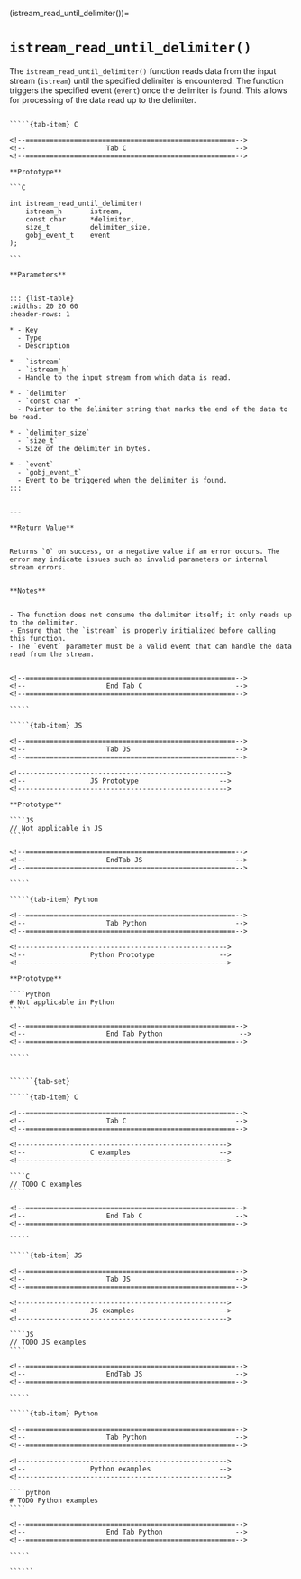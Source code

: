 <!-- ============================================================== -->
(istream_read_until_delimiter())=
# `istream_read_until_delimiter()`
<!-- ============================================================== -->


The `istream_read_until_delimiter()` function reads data from the input stream (`istream`) until the specified delimiter is encountered. 
The function triggers the specified event (`event`) once the delimiter is found. This allows for processing of the data read up to the delimiter.


<!------------------------------------------------------------>
<!--                    Prototypes                          -->
<!------------------------------------------------------------>

``````{tab-set}

`````{tab-item} C

<!--====================================================-->
<!--                    Tab C                           -->
<!--====================================================-->

**Prototype**

```C

int istream_read_until_delimiter(
    istream_h       istream,
    const char      *delimiter,
    size_t          delimiter_size,
    gobj_event_t    event
);

```

**Parameters**


::: {list-table}
:widths: 20 20 60
:header-rows: 1

* - Key
  - Type
  - Description

* - `istream`
  - `istream_h`
  - Handle to the input stream from which data is read.

* - `delimiter`
  - `const char *`
  - Pointer to the delimiter string that marks the end of the data to be read.

* - `delimiter_size`
  - `size_t`
  - Size of the delimiter in bytes.

* - `event`
  - `gobj_event_t`
  - Event to be triggered when the delimiter is found.
:::


---

**Return Value**


Returns `0` on success, or a negative value if an error occurs. The error may indicate issues such as invalid parameters or internal stream errors.


**Notes**


- The function does not consume the delimiter itself; it only reads up to the delimiter.
- Ensure that the `istream` is properly initialized before calling this function.
- The `event` parameter must be a valid event that can handle the data read from the stream.


<!--====================================================-->
<!--                    End Tab C                       -->
<!--====================================================-->

`````

`````{tab-item} JS

<!--====================================================-->
<!--                    Tab JS                          -->
<!--====================================================-->

<!---------------------------------------------------->
<!--                JS Prototype                    -->
<!---------------------------------------------------->

**Prototype**

````JS
// Not applicable in JS
````

<!--====================================================-->
<!--                    EndTab JS                       -->
<!--====================================================-->

`````

`````{tab-item} Python

<!--====================================================-->
<!--                    Tab Python                      -->
<!--====================================================-->

<!---------------------------------------------------->
<!--                Python Prototype                -->
<!---------------------------------------------------->

**Prototype**

````Python
# Not applicable in Python
````

<!--====================================================-->
<!--                    End Tab Python                   -->
<!--====================================================-->

`````

``````

<!------------------------------------------------------------>
<!--                    Examples                            -->
<!------------------------------------------------------------>

```````{dropdown} Examples

``````{tab-set}

`````{tab-item} C

<!--====================================================-->
<!--                    Tab C                           -->
<!--====================================================-->

<!---------------------------------------------------->
<!--                C examples                      -->
<!---------------------------------------------------->

````C
// TODO C examples
````

<!--====================================================-->
<!--                    End Tab C                       -->
<!--====================================================-->

`````

`````{tab-item} JS

<!--====================================================-->
<!--                    Tab JS                          -->
<!--====================================================-->

<!---------------------------------------------------->
<!--                JS examples                     -->
<!---------------------------------------------------->

````JS
// TODO JS examples
````

<!--====================================================-->
<!--                    EndTab JS                       -->
<!--====================================================-->

`````

`````{tab-item} Python

<!--====================================================-->
<!--                    Tab Python                      -->
<!--====================================================-->

<!---------------------------------------------------->
<!--                Python examples                 -->
<!---------------------------------------------------->

````python
# TODO Python examples
````

<!--====================================================-->
<!--                    End Tab Python                  -->
<!--====================================================-->

`````

``````

```````

